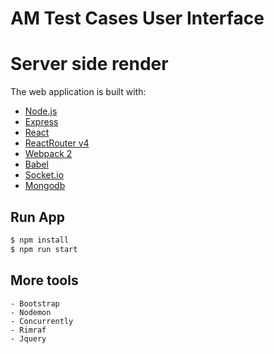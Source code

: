 # AM Test Cases User Interface  #

# Server side render

The web application is built with:
- [Node.js](https://nodejs.org/en/)
- [Express](http://expressjs.com/)
- [React](https://facebook.github.io/react/)
- [ReactRouter v4](https://reacttraining.com/react-router/web/guides/philosophy)
- [Webpack 2](https://webpack.js.org/)
- [Babel](https://babeljs.io/)
- [Socket.io](https://socket.io/)
- [Mongodb](https://www.mongodb.com)

## Run App

```sh
$ npm install
$ npm run start
```

## More tools

	- Bootstrap
	- Nodemon
	- Concurrently
	- Rimraf
	- Jquery
